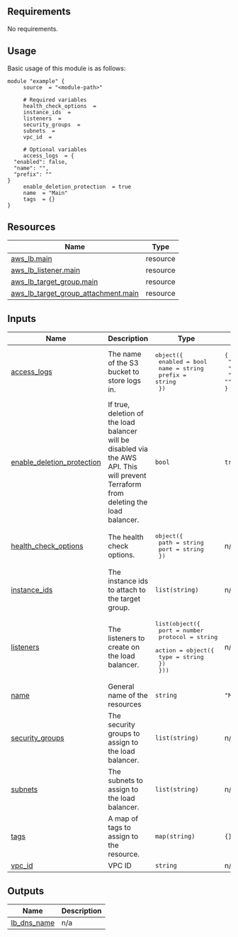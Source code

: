 <!-- BEGIN_AUTOMATED_TF_DOCS_BLOCK -->
## Requirements

No requirements.
## Usage
Basic usage of this module is as follows:
```hcl
module "example" {
	 source  = "<module-path>"

	 # Required variables
	 health_check_options  = 
	 instance_ids  = 
	 listeners  = 
	 security_groups  = 
	 subnets  = 
	 vpc_id  = 

	 # Optional variables
	 access_logs  = {
  "enabled": false,
  "name": "",
  "prefix": ""
}
	 enable_deletion_protection  = true
	 name  = "Main"
	 tags  = {}
}
```
## Resources

| Name | Type |
|------|------|
| [aws_lb.main](https://registry.terraform.io/providers/hashicorp/aws/latest/docs/resources/lb) | resource |
| [aws_lb_listener.main](https://registry.terraform.io/providers/hashicorp/aws/latest/docs/resources/lb_listener) | resource |
| [aws_lb_target_group.main](https://registry.terraform.io/providers/hashicorp/aws/latest/docs/resources/lb_target_group) | resource |
| [aws_lb_target_group_attachment.main](https://registry.terraform.io/providers/hashicorp/aws/latest/docs/resources/lb_target_group_attachment) | resource |
## Inputs

| Name | Description | Type | Default | Required |
|------|-------------|------|---------|:--------:|
| <a name="input_access_logs"></a> [access\_logs](#input\_access\_logs) | The name of the S3 bucket to store logs in. | <pre>object({<br>    enabled = bool<br>    name = string<br>    prefix = string<br>  })</pre> | <pre>{<br>  "enabled": false,<br>  "name": "",<br>  "prefix": ""<br>}</pre> | no |
| <a name="input_enable_deletion_protection"></a> [enable\_deletion\_protection](#input\_enable\_deletion\_protection) | If true, deletion of the load balancer will be disabled via the AWS API. This will prevent Terraform from deleting the load balancer. | `bool` | `true` | no |
| <a name="input_health_check_options"></a> [health\_check\_options](#input\_health\_check\_options) | The health check options. | <pre>object({<br>    path = string<br>    port = string<br>  })</pre> | n/a | yes |
| <a name="input_instance_ids"></a> [instance\_ids](#input\_instance\_ids) | The instance ids to attach to the target group. | `list(string)` | n/a | yes |
| <a name="input_listeners"></a> [listeners](#input\_listeners) | The listeners to create on the load balancer. | <pre>list(object({<br>    port     = number<br>    protocol = string<br>    action   = object({<br>      type             = string<br>    })<br>  }))</pre> | n/a | yes |
| <a name="input_name"></a> [name](#input\_name) | General name of the resources | `string` | `"Main"` | no |
| <a name="input_security_groups"></a> [security\_groups](#input\_security\_groups) | The security groups to assign to the load balancer. | `list(string)` | n/a | yes |
| <a name="input_subnets"></a> [subnets](#input\_subnets) | The subnets to assign to the load balancer. | `list(string)` | n/a | yes |
| <a name="input_tags"></a> [tags](#input\_tags) | A map of tags to assign to the resource. | `map(string)` | `{}` | no |
| <a name="input_vpc_id"></a> [vpc\_id](#input\_vpc\_id) | VPC ID | `string` | n/a | yes |
## Outputs

| Name | Description |
|------|-------------|
| <a name="output_lb_dns_name"></a> [lb\_dns\_name](#output\_lb\_dns\_name) | n/a |
<!-- END_AUTOMATED_TF_DOCS_BLOCK -->